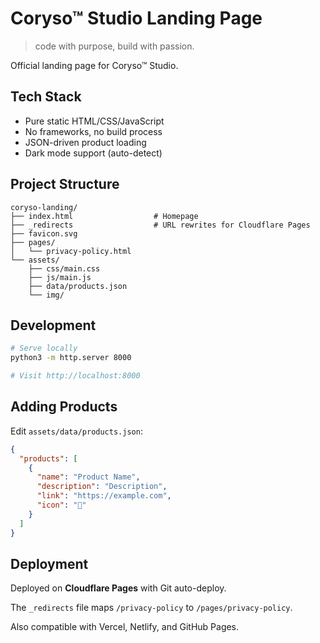 # Coryso™ Studio Landing Page

> code with purpose, build with passion.

Official landing page for Coryso™ Studio.

## Tech Stack

- Pure static HTML/CSS/JavaScript
- No frameworks, no build process
- JSON-driven product loading
- Dark mode support (auto-detect)

## Project Structure

```
coryso-landing/
├── index.html                  # Homepage
├── _redirects                  # URL rewrites for Cloudflare Pages
├── favicon.svg
├── pages/
│   └── privacy-policy.html
└── assets/
    ├── css/main.css
    ├── js/main.js
    ├── data/products.json
    └── img/
```

## Development

```bash
# Serve locally
python3 -m http.server 8000

# Visit http://localhost:8000
```

## Adding Products

Edit `assets/data/products.json`:

```json
{
  "products": [
    {
      "name": "Product Name",
      "description": "Description",
      "link": "https://example.com",
      "icon": "🎯"
    }
  ]
}
```

## Deployment

Deployed on **Cloudflare Pages** with Git auto-deploy.

The `_redirects` file maps `/privacy-policy` to `/pages/privacy-policy`.

Also compatible with Vercel, Netlify, and GitHub Pages.
